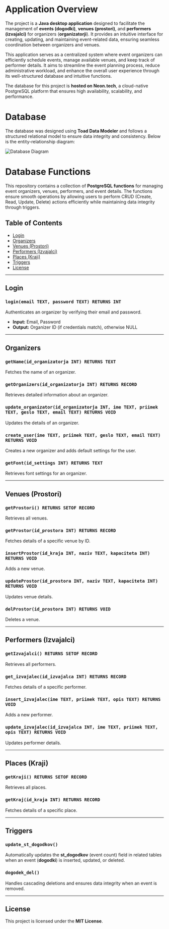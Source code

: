 # Application Overview

The project is a **Java desktop application** designed to facilitate the management of **events (dogodki)**, **venues (prostori)**, and **performers (izvajalci)** for organizers (**organizatorji**). It provides an intuitive interface for creating, updating, and maintaining event-related data, ensuring seamless coordination between organizers and venues.

This application serves as a centralized system where event organizers can efficiently schedule events, manage available venues, and keep track of performer details. It aims to streamline the event planning process, reduce administrative workload, and enhance the overall user experience through its well-structured database and intuitive functions.

The database for this project is **hosted on Neon.tech**, a cloud-native PostgreSQL platform that ensures high availability, scalability, and performance.

# Database

The database was designed using **Toad Data Modeler** and follows a structured relational model to ensure data integrity and consistency. Below is the entity-relationship diagram:

![Database Diagram](https://github.com/user-attachments/assets/13a15c02-6ae5-4120-8c41-3cfba3b7c2e3)

# Database Functions

This repository contains a collection of **PostgreSQL functions** for managing event organizers, venues, performers, and event details. The functions ensure smooth operations by allowing users to perform CRUD (Create, Read, Update, Delete) actions efficiently while maintaining data integrity through triggers.

## Table of Contents
- [Login](#login)
- [Organizers](#organizers)
- [Venues (Prostori)](#venues-prostori)
- [Performers (Izvajalci)](#performers-izvajalci)
- [Places (Kraji)](#places-kraji)
- [Triggers](#triggers)
- [License](#license)

---

## Login
### `login(email TEXT, password TEXT) RETURNS INT`
Authenticates an organizer by verifying their email and password.

- **Input:** Email, Password
- **Output:** Organizer ID (if credentials match), otherwise NULL

---

## Organizers
### `getName(id_organizatorja INT) RETURNS TEXT`
Fetches the name of an organizer.

### `getOrganizers(id_organizatorja INT) RETURNS RECORD`
Retrieves detailed information about an organizer.

### `update_organizator(id_organizatorja INT, ime TEXT, priimek TEXT, geslo TEXT, email TEXT) RETURNS VOID`
Updates the details of an organizer.

### `create_user(ime TEXT, priimek TEXT, geslo TEXT, email TEXT) RETURNS VOID`
Creates a new organizer and adds default settings for the user.

### `getFont(id_settings INT) RETURNS TEXT`
Retrieves font settings for an organizer.

---

## Venues (Prostori)
### `getProstori() RETURNS SETOF RECORD`
Retrieves all venues.

### `getProstor(id_prostora INT) RETURNS RECORD`
Fetches details of a specific venue by ID.

### `insertProstor(id_kraja INT, naziv TEXT, kapaciteta INT) RETURNS VOID`
Adds a new venue.

### `updateProstor(id_prostora INT, naziv TEXT, kapaciteta INT) RETURNS VOID`
Updates venue details.

### `delProstor(id_prostora INT) RETURNS VOID`
Deletes a venue.

---

## Performers (Izvajalci)
### `getIzvajalci() RETURNS SETOF RECORD`
Retrieves all performers.

### `get_izvajalec(id_izvajalca INT) RETURNS RECORD`
Fetches details of a specific performer.

### `insert_izvajalec(ime TEXT, priimek TEXT, opis TEXT) RETURNS VOID`
Adds a new performer.

### `update_izvajalec(id_izvajalca INT, ime TEXT, priimek TEXT, opis TEXT) RETURNS VOID`
Updates performer details.

---

## Places (Kraji)
### `getKraji() RETURNS SETOF RECORD`
Retrieves all places.

### `getKraj(id_kraja INT) RETURNS RECORD`
Fetches details of a specific place.

---

## Triggers
### `update_st_dogodkov()`
Automatically updates the **st_dogodkov** (event count) field in related tables when an event (**dogodki**) is inserted, updated, or deleted.

### `dogodek_del()`
Handles cascading deletions and ensures data integrity when an event is removed.

---

## License
This project is licensed under the **MIT License**.
